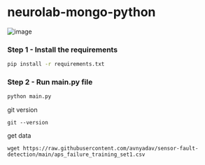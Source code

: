 # neurolab-mongo-python

![image](https://user-images.githubusercontent.com/57321948/196933065-4b16c235-f3b9-4391-9cfe-4affcec87c35.png)

### Step 1 - Install the requirements

```bash
pip install -r requirements.txt
```

### Step 2 - Run main.py file

```bash
python main.py
```

git version

``` 
git --version
```


get data
```
wget https://raw.githubusercontent.com/avnyadav/sensor-fault-detection/main/aps_failure_training_set1.csv
```
